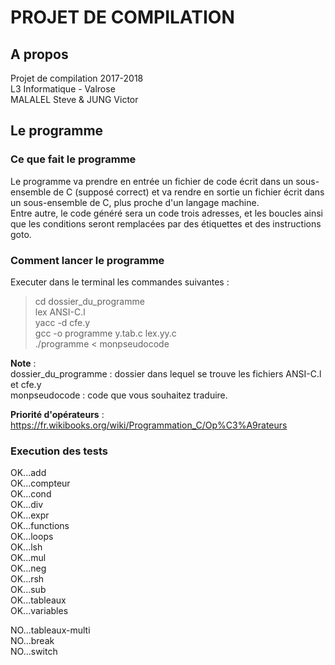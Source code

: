 # PROJET DE COMPILATION
## A propos
Projet de compilation 2017-2018  
L3 Informatique - Valrose  
MALALEL Steve & JUNG Victor  
  
## Le programme
### Ce que fait le programme
Le programme va prendre en entrée un fichier de code écrit dans un sous-ensemble de C (supposé correct) et va rendre en sortie un fichier écrit dans un sous-ensemble de C, plus proche d'un langage machine.  
Entre autre, le code généré sera un code trois adresses, et les boucles ainsi que les conditions seront remplacées par des étiquettes et des instructions goto.  
  
### Comment lancer le programme
Executer dans le terminal les commandes suivantes :
> cd dossier_du_programme  
> lex ANSI-C.l  
> yacc -d cfe.y  
> gcc -o programme y.tab.c lex.yy.c  
> ./programme < monpseudocode  

**Note** :  
dossier_du_programme : dossier dans lequel se trouve les fichiers ANSI-C.l et cfe.y  
monpseudocode : code que vous souhaitez traduire.

**Priorité d'opérateurs** : https://fr.wikibooks.org/wiki/Programmation_C/Op%C3%A9rateurs

### Execution des tests
OK...add  
OK...compteur  
OK...cond  
OK...div  
OK...expr  
OK...functions  
OK...loops  
OK...lsh  
OK...mul  
OK...neg  
OK...rsh  
OK...sub  
OK...tableaux  
OK...variables  
  
NO...tableaux-multi  
NO...break  
NO...switch  
